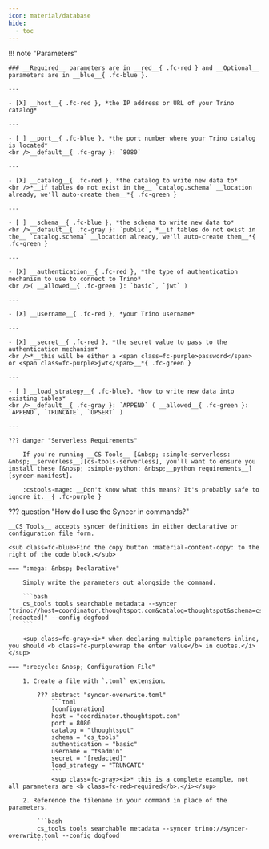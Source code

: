 ```yaml
---
icon: material/database
hide:
  - toc
---
```


!!! note "Parameters"

    ### __Required__ parameters are in __red__{ .fc-red } and __Optional__ parameters are in __blue__{ .fc-blue }.
    
    ---

    - [X] __host__{ .fc-red }, *the IP address or URL of your Trino catalog*

    ---

    - [ ] __port__{ .fc-blue }, *the port number where your Trino catalog is located*
    <br />__default__{ .fc-gray }: `8080`

    ---

    - [X] __catalog__{ .fc-red }, *the catalog to write new data to*
    <br />*__if tables do not exist in the__ `catalog.schema` __location already, we'll auto-create them__*{ .fc-green }

    ---

    - [ ] __schema__{ .fc-blue }, *the schema to write new data to*
    <br />__default__{ .fc-gray }: `public`, *__if tables do not exist in the__ `catalog.schema` __location already, we'll auto-create them__*{ .fc-green }

    ---

    - [X] __authentication__{ .fc-red }, *the type of authentication mechanism to use to connect to Trino*
    <br />( __allowed__{ .fc-green }: `basic`, `jwt` )

    ---

    - [X] __username__{ .fc-red }, *your Trino username*

    ---

    - [X] __secret__{ .fc-red }, *the secret value to pass to the authentication mechanism*
    <br />*__this will be either a <span class=fc-purple>password</span> or <span class=fc-purple>jwt</span>__*{ .fc-green }

    ---

    - [ ] __load_strategy__{ .fc-blue}, *how to write new data into existing tables*
    <br />__default__{ .fc-gray }: `APPEND` ( __allowed__{ .fc-green }: `APPEND`, `TRUNCATE`, `UPSERT` )

    ---

    ??? danger "Serverless Requirements"

        If you're running __CS Tools__ [&nbsp; :simple-serverless: &nbsp;__serverless__][cs-tools-serverless], you'll want to ensure you install these [&nbsp; :simple-python: &nbsp;__python requirements__][syncer-manifest].

        :cstools-mage: __Don't know what this means? It's probably safe to ignore it.__{ .fc-purple }


??? question "How do I use the Syncer in commands?"

    __CS Tools__ accepts syncer definitions in either declarative or configuration file form.

    <sub class=fc-blue>Find the copy button :material-content-copy: to the right of the code block.</sub>

    === ":mega: &nbsp; Declarative"

        Simply write the parameters out alongside the command.

        ```bash
        cs_tools tools searchable metadata --syncer "trino://host=coordinator.thoughtspot.com&catalog=thoughtspot&schema=cs_tools&authentication=basic&username=tsadmin&secret=[redacted]" --config dogfood
        ```

        <sup class=fc-gray><i>* when declaring multiple parameters inline, you should <b class=fc-purple>wrap the enter value</b> in quotes.</i></sup>

    === ":recycle: &nbsp; Configuration File"

        1. Create a file with `.toml` extension.

            ??? abstract "syncer-overwrite.toml"
                ```toml
                [configuration]
                host = "coordinator.thoughtspot.com"
                port = 8080
                catalog = "thoughtspot"
                schema = "cs_tools"
                authentication = "basic"
                username = "tsadmin"
                secret = "[redacted]"
                load_strategy = "TRUNCATE"
                ```
                <sup class=fc-gray><i>* this is a complete example, not all parameters are <b class=fc-red>required</b>.</i></sup>

        2. Reference the filename in your command in place of the parameters.

            ```bash
            cs_tools tools searchable metadata --syncer trino://syncer-overwrite.toml --config dogfood
            ```

[cs-tools-serverless]: ../../getting-started/#serverless
[syncer-manifest]: https://github.com/thoughtspot/cs_tools/blob/master/cs_tools/sync/starburst/MANIFEST.json